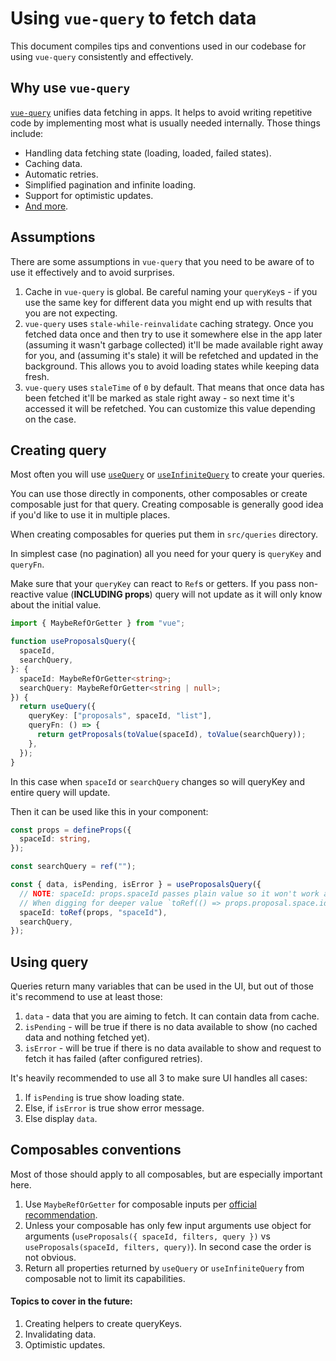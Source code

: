 # Using `vue-query` to fetch data

This document compiles tips and conventions used in our codebase for using `vue-query` consistently and
effectively.

## Why use `vue-query`

[`vue-query`](https://tanstack.com/query/v5/docs/framework/vue/overview) unifies data fetching in apps.
It helps to avoid writing repetitive code by implementing most what is usually needed internally.
Those things include:

- Handling data fetching state (loading, loaded, failed states).
- Caching data.
- Automatic retries.
- Simplified pagination and infinite loading.
- Support for optimistic updates.
- [And more](https://tanstack.com/query/v5/docs/framework/vue/overview).

## Assumptions

There are some assumptions in `vue-query` that you need to be aware of to use it effectively and
to avoid surprises.

1. Cache in `vue-query` is global. Be careful naming your `queryKey`s - if you use the same key for different data you might end up with results that you are not expecting.
2. `vue-query` uses `stale-while-reinvalidate` caching strategy. Once you fetched data once and then try to use it
   somewhere else in the app later (assuming it wasn't garbage collected) it'll be made available right away for you,
   and (assuming it's stale) it will be refetched and updated in the background. This allows you to avoid loading states
   while keeping data fresh.
3. `vue-query` uses `staleTime` of `0` by default. That means that once data has been fetched it'll be marked as stale
   right away - so next time it's accessed it will be refetched. You can customize this value depending on the case.

## Creating query

Most often you will use [`useQuery`](https://tanstack.com/query/v5/docs/framework/vue/reference/useQuery) or [`useInfiniteQuery`](https://tanstack.com/query/v5/docs/framework/vue/reference/useInfiniteQuery) to create your queries.

You can use those directly in components, other composables or create composable just for that query.
Creating composable is generally good idea if you'd like to use it in multiple places.

When creating composables for queries put them in `src/queries` directory.

In simplest case (no pagination) all you need for your query is `queryKey` and `queryFn`.

Make sure that your `queryKey` can react to `Ref`s or getters. If you pass non-reactive value (**INCLUDING props**)
query will not update as it will only know about the initial value.

```ts
import { MaybeRefOrGetter } from "vue";

function useProposalsQuery({
  spaceId,
  searchQuery,
}: {
  spaceId: MaybeRefOrGetter<string>;
  searchQuery: MaybeRefOrGetter<string | null>;
}) {
  return useQuery({
    queryKey: ["proposals", spaceId, "list"],
    queryFn: () => {
      return getProposals(toValue(spaceId), toValue(searchQuery));
    },
  });
}
```

In this case when `spaceId` or `searchQuery` changes so will queryKey and entire query will update.

Then it can be used like this in your component:

```ts
const props = defineProps({
  spaceId: string,
});

const searchQuery = ref("");

const { data, isPending, isError } = useProposalsQuery({
  // NOTE: spaceId: props.spaceId passes plain value so it won't work as expected! Convert it to Ref!
  // When digging for deeper value `toRef(() => props.proposal.space.id)` can be used.
  spaceId: toRef(props, "spaceId"),
  searchQuery,
});
```

## Using query

Queries return many variables that can be used in the UI, but out of those it's recommend to use at least those:

1. `data` - data that you are aiming to fetch. It can contain data from cache.
2. `isPending` - will be true if there is no data available to show (no cached data and nothing fetched yet).
3. `isError` - will be true if there is no data available to show and request to fetch it has failed (after configured retries).

It's heavily recommended to use all 3 to make sure UI handles all cases:

1. If `isPending` is true show loading state.
2. Else, if `isError` is true show error message.
3. Else display `data`.

## Composables conventions

Most of those should apply to all composables, but are especially important here.

1. Use `MaybeRefOrGetter` for composable inputs per [official recommendation](https://vuejs.org/guide/reusability/composables.html#input-arguments).
2. Unless your composable has only few input arguments use object for arguments (`useProposals({ spaceId, filters, query })` vs `useProposals(spaceId, filters, query)`).
   In second case the order is not obvious.
3. Return all properties returned by `useQuery` or `useInfiniteQuery` from composable not to limit its capabilities.

#### Topics to cover in the future:

1. Creating helpers to create queryKeys.
2. Invalidating data.
3. Optimistic updates.
